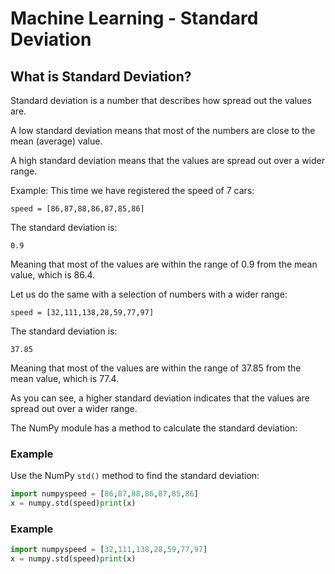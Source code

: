 
Machine Learning - Standard Deviation
=====================================


What is Standard Deviation?
---------------------------


Standard deviation is a number that describes how spread out the values are.


A low standard deviation means that most of the numbers are close to the mean (average) value.


A high standard deviation means that the values are spread out over a wider range.


Example: This time we have registered the speed of 7 cars:



`speed = [86,87,88,86,87,85,86]`



The standard deviation is:



`0.9`



Meaning that most of the values are within the range of 0.9 from the mean 
value, which is 86.4.


Let us do the same with a selection of numbers with a wider range:



`speed = [32,111,138,28,59,77,97]`



The standard deviation is:



`37.85`



Meaning that most of the values are within the range of 37.85 from the mean 
value, which is 77.4.


As you can see, a higher standard deviation indicates that the values are 
spread out over a wider range.


The NumPy module has a method to calculate the standard deviation:



### Example


Use the NumPy `std()` method to find the 
standard deviation:



```python
import numpyspeed = [86,87,88,86,87,85,86]
x = numpy.std(speed)print(x)
```



### Example



```python
import numpyspeed = [32,111,138,28,59,77,97]
x = numpy.std(speed)print(x)
```


